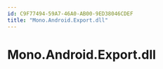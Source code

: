```yaml
---
id: C9F77494-59A7-46A0-AB00-9ED38046CDEF
title: "Mono.Android.Export.dll"
---
```


# Mono.Android.Export.dll
